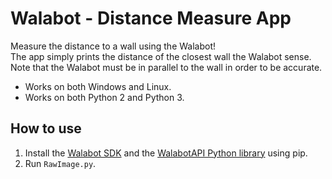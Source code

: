 # Walabot - Distance Measure App

Measure the distance to a wall using the Walabot!  
The app simply prints the distance of the closest wall the Walabot sense.  
Note that the Walabot must be in parallel to the wall in order to be accurate.
* Works on both Windows and Linux.
* Works on both Python 2 and Python 3.

## How to use

1. Install the [Walabot SDK](http://walabot.com/getting-started) and the [WalabotAPI Python library](https://github.com/Walabot-Projects/Walabot-HelloWalabot#how-to-use) using pip.
2. Run `RawImage.py`.
